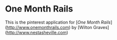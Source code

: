 # One Month Rails

This is the pinterest application for 
[*One Month Rails*] (http://www.onemonthrails.com)
by [Wilton Graves] (http://www.nestasheville.com)
